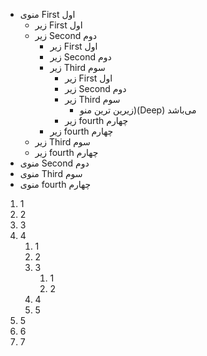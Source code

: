 * منوی First اول
    * زیر First اول
    * زیر Second دوم
        * زیر First اول
        * زیر Second دوم
        * زیر Third سوم
            * زیر First اول
            * زیر Second دوم
            * زیر Third سوم
                * زیرین ترین منو)(Deep) می‌باشد
            * زیر fourth چهارم
        * زیر fourth چهارم
    * زیر Third سوم
    * زیر fourth چهارم
* منوی Second دوم
* منوی Third سوم
* منوی fourth چهارم


1. 1
2. 2
3. 3
4. 4
    1. 1
    2. 2
    3. 3
       1. 1
       2. 2
    4. 4
    5. 5
5. 5
6. 6
7. 7